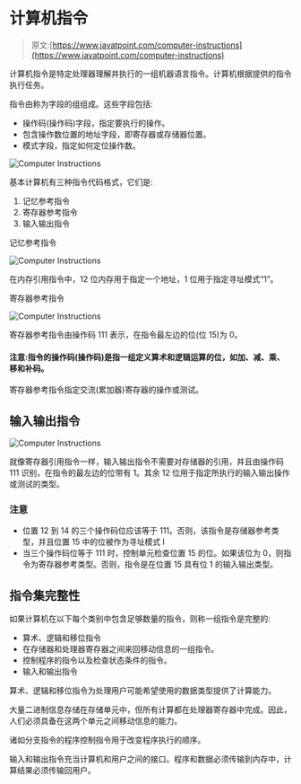 # 计算机指令

> 原文:[https://www.javatpoint.com/computer-instructions](https://www.javatpoint.com/computer-instructions)

计算机指令是特定处理器理解并执行的一组机器语言指令。计算机根据提供的指令执行任务。

指令由称为字段的组组成。这些字段包括:

*   操作码(操作码)字段，指定要执行的操作。
*   包含操作数位置的地址字段，即寄存器或存储器位置。
*   模式字段，指定如何定位操作数。

![Computer Instructions](../Images/70d4a56e8323f2c0436fcb500583ff98.png)

基本计算机有三种指令代码格式，它们是:

1.  记忆参考指令
2.  寄存器参考指令
3.  输入输出指令

记忆参考指令

![Computer Instructions](../Images/10e90dc23a80b47c13da32ccba3b8f82.png)

在内存引用指令中，12 位内存用于指定一个地址，1 位用于指定寻址模式“1”。

寄存器参考指令

![Computer Instructions](../Images/21d1895e929b4fd48441b26d19f4d9bd.png)

寄存器参考指令由操作码 111 表示，在指令最左边的位(位 15)为 0。

#### 注意:指令的操作码(操作码)是指一组定义算术和逻辑运算的位，如加、减、乘、移和补码。

寄存器参考指令指定交流(累加器)寄存器的操作或测试。

## 输入输出指令

![Computer Instructions](../Images/a6376d4af9072698002ba1688cb4efc7.png)

就像寄存器引用指令一样，输入输出指令不需要对存储器的引用，并且由操作码 111 识别，在指令的最左边的位带有 1。其余 12 位用于指定所执行的输入输出操作或测试的类型。

### 注意

*   位置 12 到 14 的三个操作码位应该等于 111。否则，该指令是存储器参考类型，并且位置 15 中的位被作为寻址模式 I
*   当三个操作码位等于 111 时，控制单元检查位置 15 的位。如果该位为 0，则指令为寄存器参考类型。否则，指令是在位置 15 具有位 1 的输入输出类型。

## 指令集完整性

如果计算机在以下每个类别中包含足够数量的指令，则称一组指令是完整的:

*   算术、逻辑和移位指令
*   在存储器和处理器寄存器之间来回移动信息的一组指令。
*   控制程序的指令以及检查状态条件的指令。
*   输入和输出指令

算术、逻辑和移位指令为处理用户可能希望使用的数据类型提供了计算能力。

大量二进制信息存储在存储单元中，但所有计算都在处理器寄存器中完成。因此，人们必须具备在这两个单元之间移动信息的能力。

诸如分支指令的程序控制指令用于改变程序执行的顺序。

输入和输出指令充当计算机和用户之间的接口。程序和数据必须传输到内存中，计算结果必须传输回用户。